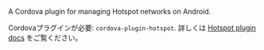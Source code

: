 
A Cordova plugin for managing Hotspot networks on Android.

Cordovaプラグインが必要: `cordova-plugin-hotspot`. 詳しくは [Hotspot plugin docs](https://github.com/hypery2k/cordova-hotspot-plugin) をご覧ください。
